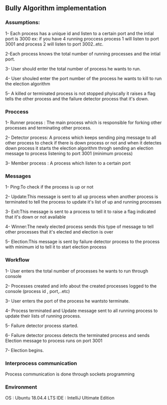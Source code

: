 ## Bully Algorithm implementation

### Assumptions:
1- Each process has a unique id and listen to a certain port and the intial port is 3000 ex: if you have 4 running proccess process 1 will listen to port 
3001 and process 2 will listen to port 3002..etc.

2-Each process knows the total number of running processes and the intial port.

3- User should enter the total number of process he wants to run.

4- User shouled enter the port number of the process he wants to kill to run the election algorithm

5- A killed or terminated process is not stopped phyiscally it raises a flag tells the other process and the failure detector process that it's down.

### Proccess
1- Runner process : The main process which is responsible for forking other processes and terminating other process.

2- Detector process: A process which keeps sending ping message to all other process to check if there is down process or not and when it detectes down process
it starts the election algorithm throgh sending an election message to process listening to port 3001 (minimum process)

3- Member process : A process which listen to a certain port

### Messages
1- Ping:To check if the process is up or not

2- Update:This message is sent to all up process when another process is terminated to tell the process to update it's list of up and running processes

3- Exit:This message is sent to a process to tell it to raise a flag indicated that it's down or not available

4- Winner:The newly elected process sends this type of message to tell other processes that it's elected and election is over

5- Election:This message is sent by failure detector process to the process with minimum id to tell it to start election process

### Workflow
1- User enters the total number of processes he wants to run through console

2- Processes created and info about the created processes logged to the console (process id , port,..etc)

3- User enters the port of the process he wantsto terminate.

4- Process terminated and Update message sent to all running process to update their lists of running process.

5- Failure detector process started.

6- Failure detector process detects the terminated process and sends Election message to process runs on port 3001

7- Election begins.

### Interprocess communication
Process communication is done through sockets programming 

### Environment
OS : Ubuntu 18.04.4 LTS
IDE : IntelliJ Ultimate Edition
